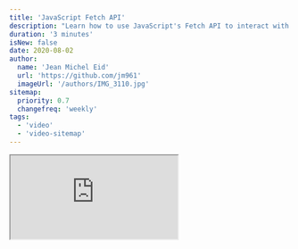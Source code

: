 ```yaml
---
title: 'JavaScript Fetch API'
description: "Learn how to use JavaScript's Fetch API to interact with remote API."
duration: '3 minutes'
isNew: false
date: 2020-08-02
author:
  name: 'Jean Michel Eid'
  url: 'https://github.com/jm961'
  imageUrl: '/authors/IMG_3110.jpg'
sitemap:
  priority: 0.7
  changefreq: 'weekly'
tags:
  - 'video'
  - 'video-sitemap'
---
```


<iframe class="w-full aspect-video mb-5" src="https://www.youtube.com/embed/-ZI0ea5O2oA" title="JavaScript Fetch API"></iframe>
